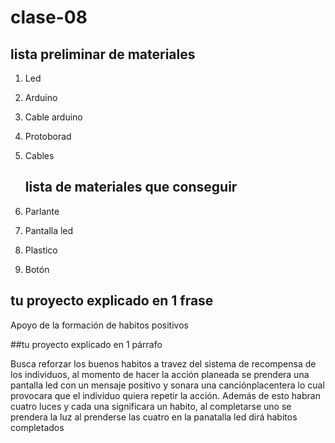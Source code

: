 # clase-08
## lista preliminar de materiales
1. Led
2. Arduino
3. Cable arduino
3. Protoborad
4. Cables

   ## lista de materiales que conseguir
   
1. Parlante
2. Pantalla led
3. Plastico 
4. Botón

 ## tu proyecto explicado en 1 frase
   Apoyo de la formación de habitos positivos
   
##tu proyecto explicado en 1 párrafo

Busca reforzar los buenos habitos a travez del sistema 
de recompensa de los individuos, al momento de hacer la acción 
planeada se prendera una pantalla led con un mensaje positivo
y sonara una canciónplacentera lo cual provocara que 
el individuo quiera repetir la acción.
Además de esto  habran cuatro luces y cada una 
significara un habito, al completarse uno se prendera la luz
al prenderse las cuatro en la panatalla led dirá habitos completados
